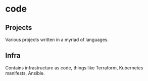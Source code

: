 # code

## Projects

Various projects written in a myriad of languages.

## Infra

Contains infrastructure as code, things like Terraform, Kubernetes manifests, Ansible.
